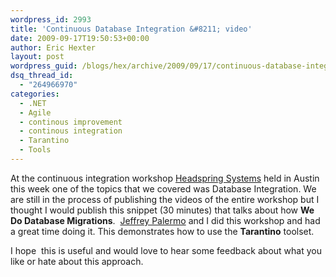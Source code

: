 ```yaml
---
wordpress_id: 2993
title: 'Continuous Database Integration &#8211; video'
date: 2009-09-17T19:50:53+00:00
author: Eric Hexter
layout: post
wordpress_guid: /blogs/hex/archive/2009/09/17/continuous-database-integration-video.aspx
dsq_thread_id:
  - "264966970"
categories:
  - .NET
  - Agile
  - continous improvement
  - continous integration
  - Tarantino
  - Tools
---
```

At the continuous integration workshop [Headspring Systems](http://headspringsystems.com) held in Austin this week one of the topics that we covered was Database Integration. We are still in the process of publishing the videos of the entire workshop but I thought I would publish this snippet (30 minutes) that talks about how **We Do Database Migrations**.&#160; [Jeffrey Palermo](http://jeffreypalermo.com/) and I did this workshop and had a great time doing it. This demonstrates how to use the **Tarantino** toolset.

I hope&#160; this is useful and would love to hear some feedback about what you like or hate about this approach.

&#160;</p>